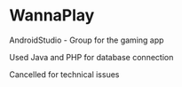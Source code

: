 # WannaPlay
AndroidStudio - Group for the gaming app

Used Java and PHP for database connection

Cancelled for technical issues
